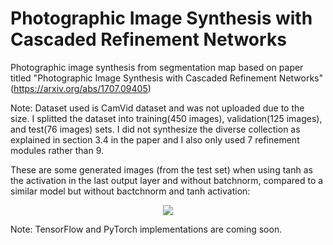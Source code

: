 # Photographic Image Synthesis with Cascaded Refinement Networks
Photographic image synthesis from segmentation map based on paper titled "Photographic Image Synthesis with Cascaded Refinement Networks" (https://arxiv.org/abs/1707.09405)

Note: Dataset used is CamVid dataset and was not uploaded due to the size. I splitted the dataset into training(450 images), validation(125 images), and test(76 images) sets. I  did not synthesize the diverse collection as explained in section 3.4 in the paper and I also only used 7 refinement modules rather than 9.

These are some generated images (from the test set) when using tanh as the activation in the last output layer and without batchnorm, compared to a similar model but without bactchnorm and tanh activation:

<p align="center">
  <img src="https://github.com/rrwiyatn/deeplearning-ai/blob/master/photo_image_synthesis_CRN/results/comparison.png">
</p>

Note: TensorFlow and PyTorch implementations are coming soon.